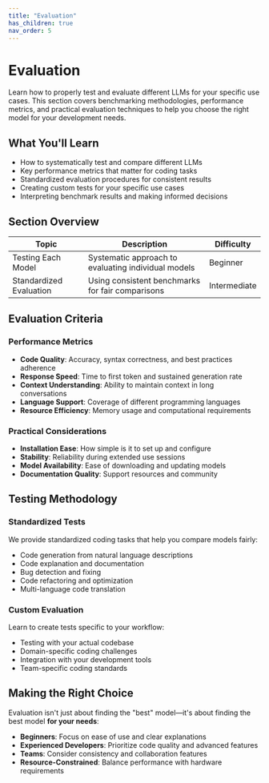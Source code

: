 ```yaml
---
title: "Evaluation"
has_children: true
nav_order: 5
---
```


# Evaluation

Learn how to properly test and evaluate different LLMs for your specific use cases. This section covers benchmarking methodologies, performance metrics, and practical evaluation techniques to help you choose the right model for your development needs.

## What You'll Learn

- How to systematically test and compare different LLMs
- Key performance metrics that matter for coding tasks
- Standardized evaluation procedures for consistent results
- Creating custom tests for your specific use cases
- Interpreting benchmark results and making informed decisions

## Section Overview

| Topic                   | Description                                         | Difficulty   |
| ----------------------- | --------------------------------------------------- | ------------ |
| Testing Each Model      | Systematic approach to evaluating individual models | Beginner     |
| Standardized Evaluation | Using consistent benchmarks for fair comparisons    | Intermediate |

## Evaluation Criteria

### Performance Metrics

- **Code Quality**: Accuracy, syntax correctness, and best practices adherence
- **Response Speed**: Time to first token and sustained generation rate
- **Context Understanding**: Ability to maintain context in long conversations
- **Language Support**: Coverage of different programming languages
- **Resource Efficiency**: Memory usage and computational requirements

### Practical Considerations

- **Installation Ease**: How simple is it to set up and configure
- **Stability**: Reliability during extended use sessions
- **Model Availability**: Ease of downloading and updating models
- **Documentation Quality**: Support resources and community

## Testing Methodology

### Standardized Tests

We provide standardized coding tasks that help you compare models fairly:

- Code generation from natural language descriptions
- Code explanation and documentation
- Bug detection and fixing
- Code refactoring and optimization
- Multi-language code translation

### Custom Evaluation

Learn to create tests specific to your workflow:

- Testing with your actual codebase
- Domain-specific coding challenges
- Integration with your development tools
- Team-specific coding standards

## Making the Right Choice

Evaluation isn't just about finding the "best" model—it's about finding the best model **for your needs**:

- **Beginners**: Focus on ease of use and clear explanations
- **Experienced Developers**: Prioritize code quality and advanced features
- **Teams**: Consider consistency and collaboration features
- **Resource-Constrained**: Balance performance with hardware requirements
